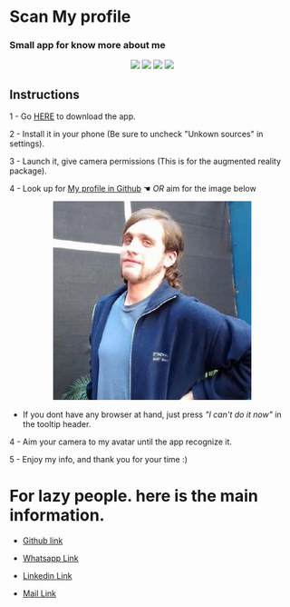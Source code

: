# Scan My profile

### Small app for know more about me

<p align="center"><img src="https://img.shields.io/badge/Version-2018.2.17-blue.svg"/> <img src="https://img.shields.io/badge/Status-Alpha Build-brightgreen.svg"/> <img src="https://img.shields.io/badge/Contribuitors-Welcome-blue.svg"/> <img src="https://img.shields.io/badge/Build Version-1.0-orange.svg"/></p> 

## Instructions 

1 - Go [HERE](https://github.com/Dkreick/Scan-My-Profile/raw/master/Build.apk) to download the app.

2 - Install it in your phone (Be sure to uncheck "Unkown sources" in settings).

3 - Launch it, give camera permissions (This is for the augmented reality package).

4 - Look up for [My profile in Github](https://github.com/Dkreick) ☚ *OR* aim for the image below

<p align="center">
  <img src="https://github.com/Dkreick/Scan-My-Profile/blob/master/Scan%20My%20Profile/Assets/Assets/Images/ProfileImage.jpeg" width="350" height="350" title="hover text">
</p>

* If you dont have any browser at hand, just press *"I can't do it now"* in the tooltip header.

4 - Aim your camera to my avatar until the app recognize it.

5 - Enjoy my info, and thank you for your time :)

# For lazy people. here is the main information.

* [Github link](https://github.com/Dkreick)

* [Whatsapp Link](https://wa.me/541133302076)

* [Linkedin Link](https://www.linkedin.com/in/damiankreick/)

* [Mail Link](mailto:damian.kreick@email.com )
